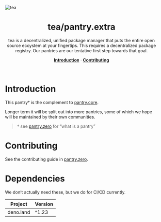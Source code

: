 ![tea](https://tea.xyz/banner.png)

<h1 align="center">tea/<strong>pantry.extra</strong></h1>
<p align="center">
  tea is a decentralized, unified package manager that puts the entire open source ecoystem at your fingertips. This requires a decentralized package registry. Our pantries are our tentative first step towards that goal.
</p>


<p align="center">
  <a href="#introduction"><strong>Introduction</strong></a> ·
  <a href="#contributing"><strong>Contributing</strong></a> 
</p>
&nbsp;

# Introduction

This pantry† is the complement to [pantry.core].

Longer term it will be split out into more pantries, some of which we hope
will be maintained by their own communities.

> † see [pantry.zero] for “what is a pantry”


# Contributing

See the contributing guide in [pantry.zero][pantry.zero/contributing].

[pantry.zero]: https://github.com/teaxyz/pantry.zero
[pantry.zero/contributing]: https://github.com/teaxyz/pantry.zero#contributing
[pantry.core]: https://github.com/teaxyz/pantry.core


# Dependencies

We don’t actually need these, but we do for CI/CD currently.

|   Project   | Version |
|-------------|---------|
| deno.land   | ^1.23   |
